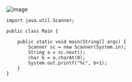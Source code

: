 ![image](https://user-images.githubusercontent.com/58898466/152951522-833ec3c8-06eb-4ffe-80fd-89893166a03b.png)
~~~
import java.util.Scanner;

public class Main {

	public static void main(String[] args) {
		Scanner sc = new Scanner(System.in);
		String a = sc.next();
		char b = a.charAt(0);
		System.out.printf("%c", b+1);
	}
}
~~~

